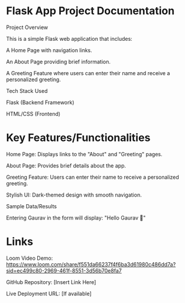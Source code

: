 # Flask App Project Documentation

Project Overview

This is a simple Flask web application that includes:

A Home Page with navigation links.

An About Page providing brief information.

A Greeting Feature where users can enter their name and receive a personalized greeting.

Tech Stack Used

Flask (Backend Framework)

HTML/CSS (Frontend)

# Key Features/Functionalities

Home Page: Displays links to the "About" and "Greeting" pages.

About Page: Provides brief details about the app.

Greeting Feature: Users can enter their name to receive a personalized greeting.

Stylish UI: Dark-themed design with smooth navigation.

Sample Data/Results

Entering Gaurav in the form will display: "Hello Gaurav 👋"

# Links

Loom Video Demo: https://www.loom.com/share/f551da66237f4f6ba3d61980c486dd7a?sid=ec499c80-2969-461f-8551-3d56b70e8fa7

GitHub Repository: [Insert Link Here]

Live Deployment URL: [If available]
